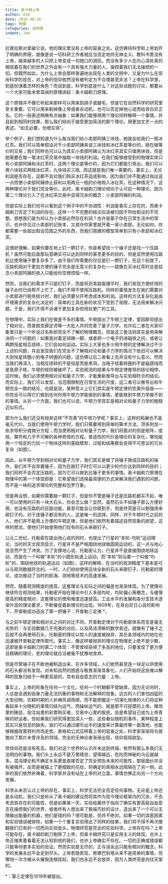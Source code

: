 ```yaml
---
title: 奥卡姆上帝
author: m10
date: 2018-08-26
tags: 物理
categories: 浊物理
indent: 2em
---
```

拉普拉斯对拿破仑说，他的理论里没有上帝的容身之处。这仿佛将科学和上帝划开了明确的界限，就像是说一切科研工作者就应当坚定地持无神主义。教科书里没有上帝，越来越多的人只把上帝变成一句随口的调侃，而没有多少人在内心深处真的相信着在我们的世界之外会有一个具有强大力量的人，操控着我们无法操控的一切。但既然如此，为什么上帝会那样普遍地出现在人类的文明中，又是为什么在崇尚科学的现在，对上帝的信仰依然没有被判定为不合理甚至非法？上帝在科学里，到底扮演着怎样的角色？而说到底，科学到底是什么？对这些话题的讨论，都要从一个大家可能未曾耳闻的原理讲起：奥卡姆剃刀原理。

这个原理并不像它听起来那样可以用来刮胡子或腿毛，但是它在自然科学的研究里至关重要。它可以用来剃掉像上帝或者永动机，也可以否定掉地心说而给哥白尼正名。它的一般表述稍微有点抽象：如果我们能够用两个理论同样解释一个事情，并且起到相同的效果，那么我们倾向于接受更加简洁的那个理论。用更加文艺一点的表述，“如无必要，勿增实体”。

举个例子，我们想知道为什么每当我们给小卖部阿姨三块钱，她就会给我们一瓶冰红茶。我们可以简单假设对于小卖部阿姨来说三块钱和冰红茶是等价的，她在做等价的交易；我们同样也可以认为其实小卖部阿姨认为冰红茶其实只值两块钱，但是她需要在每一笔冰红茶交易中抽取一块钱的利润。在我们能够接受到的物理实体只有小卖部阿姨和冰红茶时，这两个理论是等价的，因为它们都能引导出，我们可以用六块钱买两瓶冰红茶，九块钱买三瓶…而这就是我们唯一需要的。事实上，无论利润是否存在，这都不会对我们购买冰红茶造成影响，因为我们并不能通过指出这一点而使小卖部阿姨停止获利以用两元一瓶的价格购入冰红茶。在这种情况下，这两种理论对于我们完全等价。此时，奥卡姆剃刀理论倾向于认可前一种理论，因为第二个理论引入了在冰红茶交易中显得冗余的概念：小卖部阿姨的利润。

但是实际上我们也可以看到这个例子中的不协调性：利润是事实上存在的，而奥卡姆剃刀否定了利润的存在。这样一个不完整的结论应该被归因于所给假设的不完整。想想我们是为何认为小卖部必然存在利润？也许是基于你在日常生活中的常识，也许你见过小卖部的记账本，又或许你家里就开着一家小卖部。无论如何，你都需要一些超出假设范围之外的东西，而我们搭建的模型简单到只有小卖部和冰红茶。

这很好理解，如果你要在地上钉一颗钉子，你是希望找一个锤子还是找一个压路机？虽然可能后面那玩意确实可以达到同样的甚至更多的目的，但是显然使用压路机比使用锤子要复杂多了。由于我们所需要的仅仅是钉一颗钉子，在这个前提下，压路机相对于更加方便的锤子完全是无意义的复杂化——就像在买冰红茶时总是挂念小卖部阿姨的收入只能给你空增烦恼一样。

然而，当我们的需求不只是钉钉子，而是将沥青路面铺平时，我们发现方便好用的锤子此时已经帮不上忙了，我们不得不使用压路机。同样的事情发生在我们需要对小卖部进行税务统计时，我们必须要分开考虑成本和利润。这样的方法复杂化是由环境需求的复杂化决定的：简单的工具在新的状况下受到了局限，无法用来解决问题。于是，我们不得不诉诸于更加复杂但用处更广的工具。

在物理中，实际上我们在做差不多的事情。牛顿提出了牛顿三定律，爱因斯坦提出了相对论，而普朗克薛定谔等一大批人共同完善了量子力学。也许后二者在大家印象里只是一个听说过名称却完全不了解的物理概念，但是这三套法则其实是用来解决同一个问题的：如果我对着足球踢一脚，或者把一个电子扔进磁铁之间，或者让两颗恒星相互绕转，它们会如何运动。实际上大家也多少用牛顿的定律解决过不少上述的问题，并且发现我们在完全不了解相对论和量子力学的情况下依旧可以解决大到恒星转圈小到电子转圈的问题，这仿佛让后二者看上去并没有什么意义。然而当我们再深入，当相互绕转的不是恒星而是黑洞，当电子绕着转圈的不是磁感线而是氢原子核，牛顿的规则被破坏了，实验观测的结果与牛顿定律推导的结论相悖，这时候，我们必须使用相对论和量子力学，才能重新推导出与实验相符合的结论。而实际上，我们可以发现，当范围限制在日常生活的尺度，这二者可以推导出和牛顿完全一致的结论，也就是说，某种意义上它们其实是牛顿定律的完美升级版——你完全可以用它们做到任何你用牛顿力学能做到的事情，更能做到牛顿力学做不到的事情。从另一个方面，我们也可以说，牛顿力学其实是相对论和量子力学的粗糙近似形式。

那为什么我们还没有抛弃这样“不完善”的牛顿力学呢？事实上，这样的拓展也不是毫无代价。当我们使用牛顿力学时，我们只需要用到简单的算术方法，顶多附加一些求导积分或微分方程；而当使用相对论和量子力学，我们将面对的则是矩阵，度规，算符和几乎不可解的各种奇怪的方程。普适性的代价是理论的复杂化，哪怕是用一个恒定的力拉一个物块这样的基础模型，过程和结果都会变得不可思议的冗长复杂（如图）。

因此，从牛顿力学到相对论和量子力学，我们其实是做了将锤子换成压路机的操作，我们并不会弃置锤子，因为在敲钉子时它可以以更少的代价达到同样的目的；我们同样不会否定压路机，因为它可以做到比锤子更多的事情。奥卡姆剃刀原理在物理中的第一个体现即是：它希望我们选择最简便的方式来解决我们遇到的问题，而不是一味的追求理论的完整和包罗万象。

但是再设想，如果你需要敲一颗钉子，但是你不管是锤子还是压路机都买不起，唯一可以使用的只有一块大石头，你会怎么做？显然，虽然石头不如锤子那么方便好用，也没有压路机的压路功能，甚至可能会让你砸到手，但是终究是可以勉强用来砸钉子的。对于连锤子都没有的人，这是唯一的选择。同样，对于牛顿时代之前的人，他们并不能用上方便的牛顿定律，但是他们依然有着描述自然现象的欲望，这样的想法，使他们开始使用他们仅有的石头来砸钉子。

公元二世纪，托勒密在提出地心说的同时，也提出了行星的“本轮-均轮”运动理论。当时的天文观测显示，行星并不是严格围绕地球做圆周运动的，这一点与地心说显然产生了冲突。为了支撑地心说，托勒密认为，行星并不是直接围绕地球运动，而是在一个叫做“本轮”的小圆形轨道上运动，而“本轮”则沿着一个叫做“均轮”的，围绕地球的轨道运动（如图），这样的解释，在当时的观测精度下基本是可以与观测数据符合的。一时，人们纷纷使用这块全新的石头来砸钉子，托勒密的理论，成功推动了当时的航海、测地等技术的高速发展。

然而，随着观测精度的提高，这套理论与实际之间的偏差也渐渐体现。为了使理论继续符合观测结果，托勒密开始在理论中引入多层均轮，均轮偏心等概念，与缓慢提高的精度相对，这套理论的使用难度迅速提高。工业水平的发展和各分支技术逐渐升高的理论要求，不断催促着新理论的出现。1609年，在哥白尼日心说的影响下，开普勒成功造出了第一把锤子：开普勒三定律 \*。

与之前牛顿定律和相对论之间的对比不同，开普勒定律对于托勒密体系而言是毫无劣势的：与实验数据几乎完美的对应，以及简洁清晰的数学表述。就像有了锤子之后就不会再使用石头，托勒密的理论以惊人的速度被抛弃，其在各领域内的地位也迅速被开普勒定律所取代。事实上，像这样被抛弃的理论在物理史上绝不是少数，这即是奥卡姆剃刀的第二个体现：不管曾经获得了多高的地位，只要发现了更方便且精确的理论，老的理论就应当被毫不犹豫地舍弃。

但是尽管锤子在不断地被制造出来，在许多领域，人们依然甚至连一块足以供使用的石头都没有发现。对未知自然的困惑与敬畏渐渐具象化，人们开始将这些难以解释的现象归结于一种更高层的，具有自由意志的力量：上帝。

事实上，上帝的形象在任何一个文化，任何一个时期都不曾缺席，因为无论何时，人总是会遇到自身力量无法抗衡的事物和无法解释的现象。远古的人们害怕凶猛的大型动物，农耕时期的人祈祷风调雨顺，而不能把握这一切演化规律的人们将这种看起来十分随机的事情归结为运气，而操纵运气的，就是那不可捉摸的上帝。赌场里的赌徒，投注站里的彩票购买者，交易中心里的股民，总是希望自己成为上帝青睐的好运者。但如果我们研究得更加深入一些，这些看似随机的事件，某种程度上其实只是信息的缺失。我们可以通过硬币出手的速度来计算最终哪一面落地，也能够根据政策预判市场走势。表格和公式压榨着上帝的容身之处，科学家渐渐将鸟居推向了那片未曾涉及的领域。完全的无神论者渐渐出现，信仰摇摇欲坠。

但信仰还是没有死去。我们对这个世界的认识并未达到终端，依然有那么多我们无法明白的事物。我们头上永远不是万里晴空，望得越远，危险而神秘的乌云就越多。混沌理论和不确定关系更是直接否定了完全预告未来的可能性，那层面纱并没有被揭开，反而是被描上了更细致的花纹，将确定的真相永远阻隔在了另一侧。此岸的我们依然祈祷着，科学家并没有站在上帝的对立面，事情仿佛正向另一个方向发展。

科学从未否认过上帝的存在，事实上，科学无法完全否定任何事物。无论是上帝还是永动机，我们只是听从了奥卡姆的建议而将其作为现今理论框架内的冗余，不去考虑其存在的可能性，但是如果某一天，实验结果终于指向了确实有更高层自由意志在操控我们的世界，或者终有人想出来了极端巧妙的设计，造出来了一个可以无限输出能量的机器，他们是错的吗？很可能是，但并不绝对。如果一切的误差因素和实验错误被排除，如果一个个重复实验得出了同样的结果，我们将不得不再次推翻我们已有的一切而向实验低头，物理终究是完全的实验科学。上帝存在吗？上帝可能存在。奥卡姆的剃刀剔除了上帝，但奥卡姆终究只是实用主义的体现。也许上帝正嗤笑着看着无法认知到他的我们，也许上帝确实不存在。一切的正确或错误都只能等待更多实验的验证。然而实验是无尽的，正与误永远只能有相对的概念，科学的发展永远不会走到尽头。上帝若隐若现，修建巴别塔从来不是简单的事情，但哪怕一次次被从头摧毁连根拔起，我们也永远不会放弃，因为人类终究是向往天堂的。

\*：第三定律在1619年被提出。
